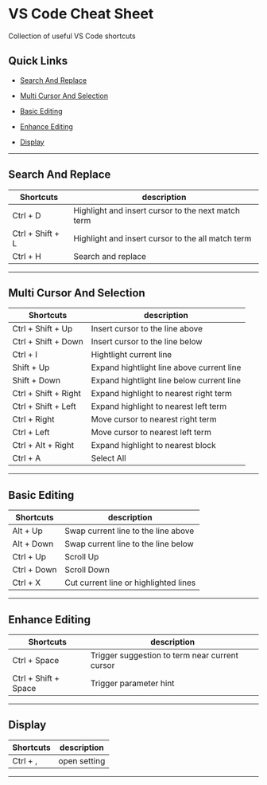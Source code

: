 # VS Code Cheat Sheet

Collection of useful VS Code shortcuts

## Quick Links

- [Search And Replace](#Search-And-Replace)

- [Multi Cursor And Selection](#Multi-Cursor-And-Selection)

- [Basic Editing](#Basic-Editing)

- [Enhance Editing](#Enhance-Editing)

- [Display](#Display)

---

## Search And Replace

| **Shortcuts**    | **description**                                    |
| ---------------- | -------------------------------------------------- |
| Ctrl + D         | Highlight and insert cursor to the next match term |
| Ctrl + Shift + L | Highlight and insert cursor to the all match term  |
| Ctrl + H         | Search and replace                                 |

---

## Multi Cursor And Selection

| **Shortcuts**        | **description**                           |
| -------------------- | ----------------------------------------- |
| Ctrl + Shift + Up    | Insert cursor to the line above           |
| Ctrl + Shift + Down  | Insert cursor to the line below           |
| Ctrl + I             | Hightlight current line                   |
| Shift + Up           | Expand hightlight line above current line |
| Shift + Down         | Expand hightlight line below current line |
| Ctrl + Shift + Right | Expand highlight to nearest right term    |
| Ctrl + Shift + Left  | Expand highlight to nearest left term     |
| Ctrl + Right         | Move cursor to nearest right term         |
| Ctrl + Left          | Move cursor to nearest left term          |
| Ctrl + Alt + Right   | Expand highlight to nearest block         |
| Ctrl + A             | Select All                                |

---

## Basic Editing

| **Shortcuts** | **description**                       |
| ------------- | ------------------------------------- |
| Alt + Up      | Swap current line to the line above   |
| Alt + Down    | Swap current line to the line below   |
| Ctrl + Up     | Scroll Up                             |
| Ctrl + Down   | Scroll Down                           |
| Ctrl + X      | Cut current line or highlighted lines |

---

## Enhance Editing

| **Shortcuts**        | **description**                                |
| -------------------- | ---------------------------------------------- |
| Ctrl + Space         | Trigger suggestion to term near current cursor |
| Ctrl + Shift + Space | Trigger parameter hint                         |

---

## Display

| **Shortcuts** | **description** |
| ------------- | --------------- |
| Ctrl + ,      | open setting    |

---

